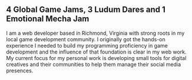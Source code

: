 ## 4 Global Game Jams, 3 Ludum Dares and 1 Emotional Mecha Jam

I am a web developer based in Richmond, Virginia with strong roots in my local game development community. I originally got the hands-on experience I needed to build my programming proficiency in game development and the influence of that foundation is clear in my web work. My current focus for my personal work is developing small tools for digital creatives and their communities to help them manage their social media presences. <!-- Professionally, my goal is to find work getting hands-on experience developing and designing large scale, maitainable systems for business applications. -->

